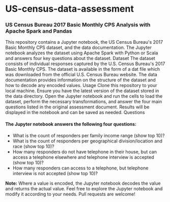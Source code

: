 # US-census-data-assessment
### US Census Bureau 2017 Basic Monthly CPS Analysis with Apache Spark and Pandas
This repository contains a Jupyter notebook, the US Census Bureau's 2017 Basic Monthly CPS dataset, and the data documentation. The Jupyter notebook analyzes the dataset using Apache Spark with Python or Scala and answers four key questions about the dataset.
Dataset
The dataset consists of individual responses captured by the U.S. Census Bureau's 2017 Basic Monthly CPS. The dataset is available in the form of a dat file which was downloaded from the official U.S. Census Bureau website. The data documentation provides information on the structure of the dataset and how to decode any encoded values.
Usage
Clone this repository to your local machine.
Ensure you have the latest version of the dataset stored in the data directory.
Open the Jupyter notebook and run the cells to load the dataset, perform the necessary transformations, and answer the four main questions listed in the original assessment document.
Results will be displayed in the notebook and can be saved as needed.
Questions
#### The Jupyter notebook answers the following four questions:     
- What is the count of responders per family income range (show top 10)?     
- What is the count of responders per geographical division/location and race (show top 10)?     
- How many responders do not have telephone in their house, but can access a telephone elsewhere and telephone interview is accepted (show top 10)?     
- How many responders can access to a telephone, but telephone interview is not accepted (show top 10)?

**Note:** Where a value is encoded, the Jupyter notebook decodes the value and returns the actual value.
Feel free to explore the Jupyter notebook and modify it according to your needs. Pull requests are welcome!
